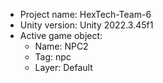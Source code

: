 <!-- UNITY CODE ASSIST INSTRUCTIONS START -->
- Project name: HexTech-Team-6
- Unity version: Unity 2022.3.45f1
- Active game object:
  - Name: NPC2
  - Tag: npc
  - Layer: Default
<!-- UNITY CODE ASSIST INSTRUCTIONS END -->